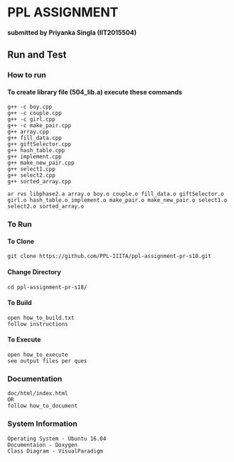 
# PPL ASSIGNMENT
#### submitted by Priyanka Singla (IIT2015504)

## Run and Test
### How to run
#### To create library file (504_lib.a) execute these commands
```
g++ -c boy.cpp
g++ -c couple.cpp
g++ -c girl.cpp
g++ -c make_pair.cpp
g++ array.cpp
g++ fill_data.cpp
g++ giftSelector.cpp
g++ hash_table.cpp
g++ implement.cpp
g++ make_new_pair.cpp
g++ select1.cpp
g++ select2.cpp
g++ sorted_array.cpp

ar rvs libphase2.a array.o boy.o couple.o fill_data.o giftSelector.o girl.o hash_table.o implement.o make_pair.o make_new_pair.o select1.o select2.o sorted_array.o

```
### To Run
#### To Clone
```
git clone https://github.com/PPL-IIITA/ppl-assignment-pr-s18.git
```
#### Change Directory
```
cd ppl-assignment-pr-s18/
```
#### To Build
```
open how_to_build.txt
follow instructions
```
#### To Execute
```
open how_to_execute
see output files per ques
```
### Documentation
```
doc/html/index.html
OR
follow how_to_document
```
### System Information
```
Operating System - Ubuntu 16.04
Documentaion - Doxygen
Class Diagram - VisualParadigm
```


